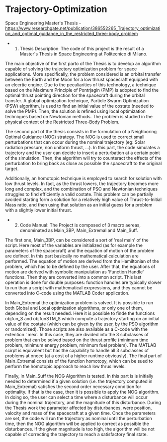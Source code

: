 # Trajectory-Optimization
Space Engineering Master's Thesis - https://www.researchgate.net/publication/386552265_Trajectory_optimization_and_optimal_guidance_in_the_restricted_three-body_problem

- 1) Thesis Description:
The code of this project is the result of a Master's Thesis in Space Engineering at Politecnico di Milano. 

The main objective of the first parto of the Thesis is to develop an algorithm capable of solving the trajectory optimization problem for space applications. More specifically, the problem considered is an orbital transfer between the Earth and the Moon for a low thrust spacecraft equipped with an elecrtic engine. Due to the peculiarities of this technology, a technique based on the Maximum Principle of Pontrjagin (PMP) is adopted to find the optimal thrust pointing direction for the spacecraft during the orbital transfer. A global optimization technique, Particle Swarm Optimization (PSW) algorithm, is used to find an initial value of the costate (needed to solve the PMP). Then, the solution is refined using local optimization techniques based on Newtonian methods. The problem is studied in the physical context of the Restricted Three-Body Problem. 

The second part of the thesis consists in the formulation of a Neighboring Optimal Guidance (NOG) strategy. The NOG is used to correct small perturbations that can occur during the nominal trajectory (eg: Solar radiation pressure, non uniform thrust, ...). In this part, the code simulates a trajectory and the user can decide to insert a perturbation at a certain point of the simulation. Then, the algorithm will try to counteract the effects of the perturbation to bring back as close as possible the spacecraft to the original target. 

Additionally, an homotopic technique is employed to search for solution with low thrust levels. In fact, as the thrust lowers, the trajectory becomes more long and complex, and the combination of PSO and Newtonian techniques struggles to find efficiently a valid costate. This problem can be partially avoided starting form a solution for a relatively high value of Thrust-to-Initial Mass ratio, and then using that solution as an initial guess for a problem with a slightly lower initial thrust. 

- 2) Code Manual:
The Project is composed of 3 macro aereas, denominated as Main_3BP, Main_Extremal and Main_Suff.

The first one, Main_3BP, can be considered a sort of 'real main' of the script. Here most of the variables are initialized (as for example the parameters of the spacecraft) and the equation of motion of the problem are defined. In this part basically no mathematical calculation are performed. The equation of motion are derived from the Hamiltonian of the problem, which has to be defined by the user. After that, the equations of motion are derived with symbolic manipulation as 'Function Handle' functions. Then they are converted into a common script. This last operation is done for double purposes: function handles are typically slower to run than a script with mathematical exrpressions, and they cannot be converted into C-code using the MATLAB Coder application.

In Main_Extremal the optimization problem is solved. It is possible to run both Global and Local optimization algorithms, or only one of them, depending on the result needed. Here it is possible to finde the functions objfun_S and objfunSTM_S which compute a trajectory starting on an initial value of the costate (which can be given by the user, by the PSO algorithm or randomized). Those scripts are also available as a C-code with the extention '.mex'. In this case, they are divided into the 3 subclasses of problem that can be solved based on the thrust profile (minimum time problem, minimum energy problem, minimum fuel problem). The MATLAB scirpt is equivalent but has the capability to handle all 3 subclasses of problems at onece (at a cost of a higher runtime obviously). The final part of Main_Extremal consists of the function homotopy, which can be sued to perform the homotopic approach to reach low thrus levels.

Finally, in Main_Suff the NOG Algorithm is tested. In this part is is initially needed to determined if a given solution (i.e. the trajectory computed in Main_Extremal) satisfies the second order necessary condition for optimality. If that is the case, then it is possible to apply the NOG algorithm. In doing so, the user can select a time where a disturbance will occur during the nominal trajectory, and the magnitude of this disturbance. During the Thesis work the parameter affected by disturbances, were position, valocity and mass of the spacecraft at a given time. Once the parameters are set, the code will run the trajectory as nominal until the perturbation time, then the NOG algorithm will be applied to correct as possible the disturbances. If the given magnitude is too high, the algorithm will be not capable of correcting the trajectory to reach a satisfactory final state.
